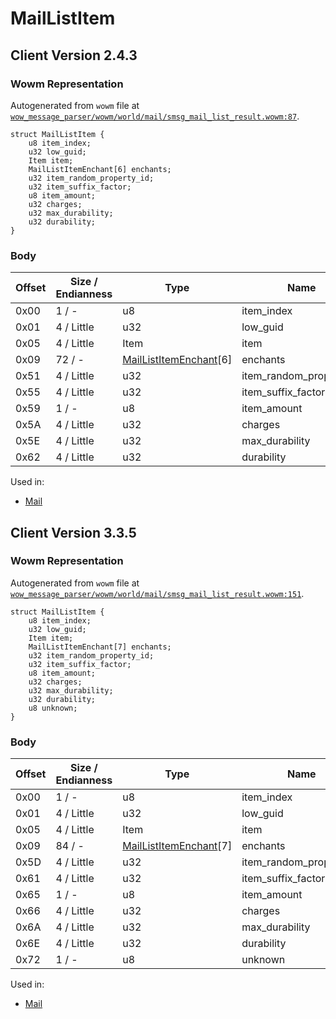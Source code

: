# MailListItem

## Client Version 2.4.3

### Wowm Representation

Autogenerated from `wowm` file at [`wow_message_parser/wowm/world/mail/smsg_mail_list_result.wowm:87`](https://github.com/gtker/wow_messages/tree/main/wow_message_parser/wowm/world/mail/smsg_mail_list_result.wowm#L87).
```rust,ignore
struct MailListItem {
    u8 item_index;
    u32 low_guid;
    Item item;
    MailListItemEnchant[6] enchants;
    u32 item_random_property_id;
    u32 item_suffix_factor;
    u8 item_amount;
    u32 charges;
    u32 max_durability;
    u32 durability;
}
```
### Body

| Offset | Size / Endianness | Type | Name | Comment |
| ------ | ----------------- | ---- | ---- | ------- |
| 0x00 | 1 / - | u8 | item_index |  |
| 0x01 | 4 / Little | u32 | low_guid |  |
| 0x05 | 4 / Little | Item | item |  |
| 0x09 | 72 / - | [MailListItemEnchant](maillistitemenchant.md)[6] | enchants |  |
| 0x51 | 4 / Little | u32 | item_random_property_id |  |
| 0x55 | 4 / Little | u32 | item_suffix_factor |  |
| 0x59 | 1 / - | u8 | item_amount |  |
| 0x5A | 4 / Little | u32 | charges |  |
| 0x5E | 4 / Little | u32 | max_durability |  |
| 0x62 | 4 / Little | u32 | durability |  |


Used in:
* [Mail](mail.md)

## Client Version 3.3.5

### Wowm Representation

Autogenerated from `wowm` file at [`wow_message_parser/wowm/world/mail/smsg_mail_list_result.wowm:151`](https://github.com/gtker/wow_messages/tree/main/wow_message_parser/wowm/world/mail/smsg_mail_list_result.wowm#L151).
```rust,ignore
struct MailListItem {
    u8 item_index;
    u32 low_guid;
    Item item;
    MailListItemEnchant[7] enchants;
    u32 item_random_property_id;
    u32 item_suffix_factor;
    u8 item_amount;
    u32 charges;
    u32 max_durability;
    u32 durability;
    u8 unknown;
}
```
### Body

| Offset | Size / Endianness | Type | Name | Comment |
| ------ | ----------------- | ---- | ---- | ------- |
| 0x00 | 1 / - | u8 | item_index |  |
| 0x01 | 4 / Little | u32 | low_guid |  |
| 0x05 | 4 / Little | Item | item |  |
| 0x09 | 84 / - | [MailListItemEnchant](maillistitemenchant.md)[7] | enchants |  |
| 0x5D | 4 / Little | u32 | item_random_property_id |  |
| 0x61 | 4 / Little | u32 | item_suffix_factor |  |
| 0x65 | 1 / - | u8 | item_amount |  |
| 0x66 | 4 / Little | u32 | charges |  |
| 0x6A | 4 / Little | u32 | max_durability |  |
| 0x6E | 4 / Little | u32 | durability |  |
| 0x72 | 1 / - | u8 | unknown |  |


Used in:
* [Mail](mail.md)


